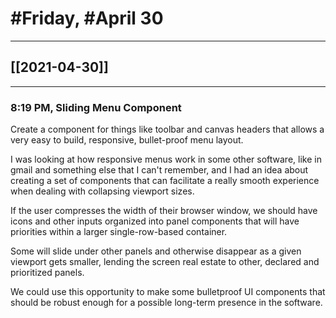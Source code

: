 # #Friday, #April 30
---

## [[2021-04-30]]

---

### 8:19 PM, Sliding Menu Component

Create a component for things like toolbar and canvas headers that allows a very easy to build, responsive, bullet-proof menu layout.

I was looking at how responsive menus work in some other software, like in gmail and something else that I can't remember, and I had an idea about creating a set of components that can facilitate a really smooth experience when dealing with collapsing viewport sizes.

If the user compresses the width of their browser window, we should have icons and other inputs organized into panel components that will have priorities within a larger single-row-based container.

Some will slide under other panels and otherwise disappear as a given viewport gets smaller, lending the screen real estate to other, declared and prioritized panels.

We could use this opportunity to make some bulletproof UI components that should be robust enough for a possible long-term presence in the software.

